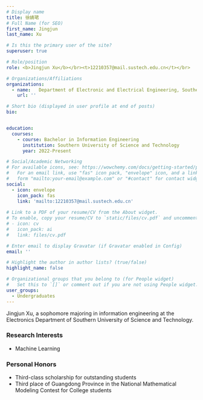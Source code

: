 ```yaml
---
# Display name
title: 徐婧珺
# Full Name (for SEO)
first_name: Jingjun
last_name: Xu

# Is this the primary user of the site?
superuser: true

# Role/position
role: <b>Jingjun Xu</b></br><t>12210357@mail.sustech.edu.cn</t></br>

# Organizations/Affiliations
organizations:
  - name:   Department of Electronic and Electrical Engineering, Southern University of Science and Technology
    url: ''

# Short bio (displayed in user profile at end of posts)
bio:


education:
  courses:
    - course: Bachelor in Information Engineering
      institution: Southern University of Science and Technology
      year: 2022-Present

# Social/Academic Networking
# For available icons, see: https://wowchemy.com/docs/getting-started/page-builder/#icons
#   For an email link, use "fas" icon pack, "envelope" icon, and a link in the
#   form "mailto:your-email@example.com" or "#contact" for contact widget.
social:
  - icon: envelope
    icon_pack: fas
    link: 'mailto:12210357@mail.sustech.edu.cn'
 
# Link to a PDF of your resume/CV from the About widget.
# To enable, copy your resume/CV to `static/files/cv.pdf` and uncomment the lines below.
# - icon: cv
#   icon_pack: ai
#   link: files/cv.pdf

# Enter email to display Gravatar (if Gravatar enabled in Config)
email: ''

# Highlight the author in author lists? (true/false)
highlight_name: false

# Organizational groups that you belong to (for People widget)
#   Set this to `[]` or comment out if you are not using People widget.
user_groups:
  - Undergraduates
---
```


Jingjun Xu, a sophomore majoring in information engineering at the Electronics Department of Southern University of Science and Technology.

### **Research Interests**
* Machine Learning

### **Personal Honors**
* Third-class scholarship for outstanding students
* Third place of Guangdong Province in the National Mathematical Modeling Contest for College students
